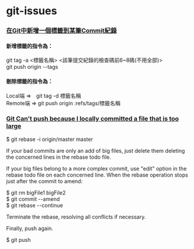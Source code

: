 # git-issues

### [在Git中新增一個標籤到某筆Commit紀錄](http://chshman310222.pixnet.net/blog/post/172006035-%5B%E7%89%88%E6%8E%A7%5D-%E5%A6%82%E4%BD%95%E5%9C%A8git%E4%B8%AD%E6%96%B0%E5%A2%9E%E4%B8%80%E5%80%8B%E6%A8%99%E7%B1%A4%E5%88%B0%E6%9F%90%E7%AD%86commit%E7%B4%80)
#### 新增標籤的指令為：   
git tag -a <標籤名稱> <該筆提交紀錄的檢查碼前6~8碼(不用全部)>   
git push origin --tags   

#### 刪除標籤的指令為：   
Local端  =>　git tag -d 標籤名稱   
Remote端 =>  git push origin :refs/tags/標籤名稱   
    
   
### [Git Can't push because I locally committed a file that is too large](http://stackoverflow.com/questions/35947835/cant-push-because-i-locally-committed-a-file-that-is-too-large) 
  
  $ git rebase -i origin/master master   
  
If your bad commits are only an add of big files, just delete them deleting the concerned lines in the rebase todo file.  
  
If your big files belong to a more complex commit, use "edit" option in the rebase todo file on each concerned line. When the rebase operation stops just after the commit to amend:  
 
  $ git rm bigFile1 bigFile2  
  $ git commit --amend  
  $ git rebase --continue  
 
Terminate the rebase, resolving all conflicts if necessary.  

Finally, push again.  

  $ git push 
